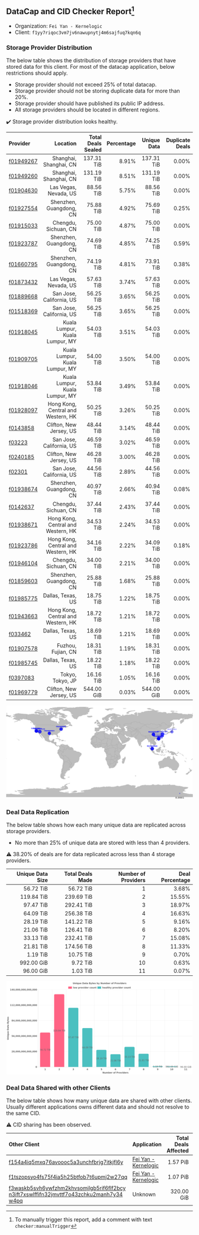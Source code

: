 ## DataCap and CID Checker Report[^1]
 - Organization: `Fei Yan - Kernelogic`
 - Client: `f1yy7riqoc3vm7jv6nawupnytj4m6sajfuq7kqn6q`
### Storage Provider Distribution
The below table shows the distribution of storage providers that have stored data for this client.
For most of the datacap application, below restrictions should apply.
 - Storage provider should not exceed 25% of total datacap.
 - Storage provider should not be storing duplicate data for more than 20%.
 - Storage provider should have published its public IP address.
 - All storage providers should be located in different regions.

✔️ Storage provider distribution looks healthy.

| Provider                                              |                           Location | Total Deals Sealed | Percentage | Unique Data | Duplicate Deals |
| :---------------------------------------------------- | ---------------------------------: | -----------------: | ---------: | ----------: | --------------: |
| [f01949267](https://filfox.info/en/address/f01949267) |             Shanghai, Shanghai, CN |         137.31 TiB |      8.91% |  137.31 TiB |           0.00% |
| [f01949260](https://filfox.info/en/address/f01949260) |             Shanghai, Shanghai, CN |         131.19 TiB |      8.51% |  131.19 TiB |           0.00% |
| [f01904630](https://filfox.info/en/address/f01904630) |              Las Vegas, Nevada, US |          88.56 TiB |      5.75% |   88.56 TiB |           0.00% |
| [f01927554](https://filfox.info/en/address/f01927554) |            Shenzhen, Guangdong, CN |          75.88 TiB |      4.92% |   75.69 TiB |           0.25% |
| [f01915033](https://filfox.info/en/address/f01915033) |               Chengdu, Sichuan, CN |          75.00 TiB |      4.87% |   75.00 TiB |           0.00% |
| [f01923787](https://filfox.info/en/address/f01923787) |            Shenzhen, Guangdong, CN |          74.69 TiB |      4.85% |   74.25 TiB |           0.59% |
| [f01660795](https://filfox.info/en/address/f01660795) |            Shenzhen, Guangdong, CN |          74.19 TiB |      4.81% |   73.91 TiB |           0.38% |
| [f01873432](https://filfox.info/en/address/f01873432) |              Las Vegas, Nevada, US |          57.63 TiB |      3.74% |   57.63 TiB |           0.00% |
| [f01889668](https://filfox.info/en/address/f01889668) |           San Jose, California, US |          56.25 TiB |      3.65% |   56.25 TiB |           0.00% |
| [f01518369](https://filfox.info/en/address/f01518369) |           San Jose, California, US |          56.25 TiB |      3.65% |   56.25 TiB |           0.00% |
| [f01918045](https://filfox.info/en/address/f01918045) |     Kuala Lumpur, Kuala Lumpur, MY |          54.03 TiB |      3.51% |   54.03 TiB |           0.00% |
| [f01909705](https://filfox.info/en/address/f01909705) |     Kuala Lumpur, Kuala Lumpur, MY |          54.00 TiB |      3.50% |   54.00 TiB |           0.00% |
| [f01918046](https://filfox.info/en/address/f01918046) |     Kuala Lumpur, Kuala Lumpur, MY |          53.84 TiB |      3.49% |   53.84 TiB |           0.00% |
| [f01928097](https://filfox.info/en/address/f01928097) | Hong Kong, Central and Western, HK |          50.25 TiB |      3.26% |   50.25 TiB |           0.00% |
| [f0143858](https://filfox.info/en/address/f0143858)   |            Clifton, New Jersey, US |          48.44 TiB |      3.14% |   48.44 TiB |           0.00% |
| [f03223](https://filfox.info/en/address/f03223)       |           San Jose, California, US |          46.59 TiB |      3.02% |   46.59 TiB |           0.00% |
| [f0240185](https://filfox.info/en/address/f0240185)   |            Clifton, New Jersey, US |          46.28 TiB |      3.00% |   46.28 TiB |           0.00% |
| [f02301](https://filfox.info/en/address/f02301)       |           San Jose, California, US |          44.56 TiB |      2.89% |   44.56 TiB |           0.00% |
| [f01938674](https://filfox.info/en/address/f01938674) |            Shenzhen, Guangdong, CN |          40.97 TiB |      2.66% |   40.94 TiB |           0.08% |
| [f0142637](https://filfox.info/en/address/f0142637)   |               Chengdu, Sichuan, CN |          37.44 TiB |      2.43% |   37.44 TiB |           0.00% |
| [f01938671](https://filfox.info/en/address/f01938671) | Hong Kong, Central and Western, HK |          34.53 TiB |      2.24% |   34.53 TiB |           0.00% |
| [f01923786](https://filfox.info/en/address/f01923786) | Hong Kong, Central and Western, HK |          34.16 TiB |      2.22% |   34.09 TiB |           0.18% |
| [f01946104](https://filfox.info/en/address/f01946104) |               Chengdu, Sichuan, CN |          34.00 TiB |      2.21% |   34.00 TiB |           0.00% |
| [f01859603](https://filfox.info/en/address/f01859603) |            Shenzhen, Guangdong, CN |          25.88 TiB |      1.68% |   25.88 TiB |           0.00% |
| [f01985775](https://filfox.info/en/address/f01985775) |                  Dallas, Texas, US |          18.75 TiB |      1.22% |   18.75 TiB |           0.00% |
| [f01943663](https://filfox.info/en/address/f01943663) | Hong Kong, Central and Western, HK |          18.72 TiB |      1.21% |   18.72 TiB |           0.00% |
| [f033462](https://filfox.info/en/address/f033462)     |                  Dallas, Texas, US |          18.69 TiB |      1.21% |   18.69 TiB |           0.00% |
| [f01907578](https://filfox.info/en/address/f01907578) |                 Fuzhou, Fujian, CN |          18.31 TiB |      1.19% |   18.31 TiB |           0.00% |
| [f01985745](https://filfox.info/en/address/f01985745) |                  Dallas, Texas, US |          18.22 TiB |      1.18% |   18.22 TiB |           0.00% |
| [f0397083](https://filfox.info/en/address/f0397083)   |                   Tokyo, Tokyo, JP |          16.16 TiB |      1.05% |   16.16 TiB |           0.00% |
| [f01969779](https://filfox.info/en/address/f01969779) |            Clifton, New Jersey, US |         544.00 GiB |      0.03% |  544.00 GiB |           0.00% |

![Provider Distribution](https://raw.githubusercontent.com/data-preservation-programs/filplus-checker-assets/main/filecoin-project/filecoin-plus-large-datasets/issues/1004/1670920049945.png)
### Deal Data Replication
The below table shows how each many unique data are replicated across storage providers.
- No more than 25% of unique data are stored with less than 4 providers.

⚠️ 38.20% of deals are for data replicated across less than 4 storage providers.

| Unique Data Size | Total Deals Made | Number of Providers | Deal Percentage |
| ---------------: | ---------------: | ------------------: | --------------: |
|        56.72 TiB |        56.72 TiB |                   1 |           3.68% |
|       119.84 TiB |       239.69 TiB |                   2 |          15.55% |
|        97.47 TiB |       292.41 TiB |                   3 |          18.97% |
|        64.09 TiB |       256.38 TiB |                   4 |          16.63% |
|        28.19 TiB |       141.22 TiB |                   5 |           9.16% |
|        21.06 TiB |       126.41 TiB |                   6 |           8.20% |
|        33.13 TiB |       232.41 TiB |                   7 |          15.08% |
|        21.81 TiB |       174.56 TiB |                   8 |          11.33% |
|         1.19 TiB |        10.75 TiB |                   9 |           0.70% |
|       992.00 GiB |         9.72 TiB |                  10 |           0.63% |
|        96.00 GiB |         1.03 TiB |                  11 |           0.07% |

![Replication Distribution](https://raw.githubusercontent.com/data-preservation-programs/filplus-checker-assets/main/filecoin-project/filecoin-plus-large-datasets/issues/1004/1670920050809.png)
### Deal Data Shared with other Clients
The below table shows how many unique data are shared with other clients.
Usually different applications owns different data and should not resolve to the same CID.

⚠️ CID sharing has been observed.

| Other Client                                                                                                                                                                                                              | Application                                                                                           | Total Deals Affected | Unique CIDs |        Verifier |
| :------------------------------------------------------------------------------------------------------------------------------------------------------------------------------------------------------------------------ | :---------------------------------------------------------------------------------------------------- | -------------------: | ----------: | --------------: |
| [f154a4iq5mxq76avoooc5a3unchfbrjg7itkjfl6y](https://filfox.info/en/address/f154a4iq5mxq76avoooc5a3unchfbrjg7itkjfl6y)                                                                                                     | [Fei Yan \- Kernelogic](https://github.com/filecoin-project/filecoin-plus-large-datasets/issues/1005) |             1.57 PiB |      11,182 | LDN v3 multisig |
| [f1tszopsyo4fs75f4ia5h25btfob7t6upmj2w27qq](https://filfox.info/en/address/f1tszopsyo4fs75f4ia5h25btfob7t6upmj2w27qq)                                                                                                     | [Fei Yan \- Kernelogic](https://github.com/filecoin-project/filecoin-plus-large-datasets/issues/1006) |             1.07 PiB |       9,489 | LDN v3 multisig |
| [f3waskb5svh6ywfzhm2khvsomjlgb5rif6flf2bcy<br/>n3ift7xswlffifn32jmvttf7o43zchku2manh7y34<br/>w4pq](https://filfox.info/en/address/f3waskb5svh6ywfzhm2khvsomjlgb5rif6flf2bcyn3ift7xswlffifn32jmvttf7o43zchku2manh7y34w4pq) | Unknown                                                                                               |           320.00 GiB |           2 |         Unknown |

[^1]: To manually trigger this report, add a comment with text `checker:manualTrigger`
